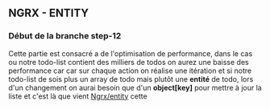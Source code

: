 

## NGRX - ENTITY

### Début de la branche step-12

Cette partie est consacré a de l'optimisation de performance, dans le cas ou notre todo-list contient des milliers de todos on aurez une baisse des performance car car sur chaque action on réalise une itération et si notre todo-list de sois plus un array de todo mais plutôt une **entité** de todo, lors d'un changement on aurai besoin que d'un **object[key]** pour mettre à jour la liste et c'est là que vient [Ngrx/entity](https://github.com/ngrx/platform/blob/master/docs/entity/README.md) cette 
<!--stackedit_data:
eyJoaXN0b3J5IjpbMTY1OTg3NjU3M119
-->